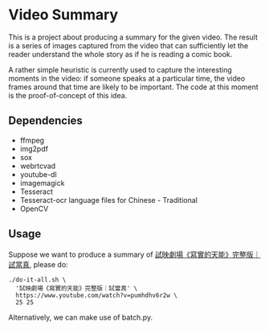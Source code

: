 # Video Summary

This is a project about producing a summary for the given video. The result is a series of images captured from the video that can sufficiently let the reader understand the whole story as if he is reading a comic book.

A rather simple heuristic is currently used to capture the interesting moments in the video: if someone speaks at a particular time, the video frames around that time are likely to be important. The code at this moment is the proof-of-concept of this idea.

## Dependencies

+ ffmpeg
+ img2pdf
+ sox
+ webrtcvad
+ youtube-dl
+ imagemagick
+ Tesseract
+ Tesseract-ocr language files for Chinese - Traditional
+ OpenCV

## Usage
Suppose we want to produce a summary of
[試映劇場《寫實的天能》完整版｜試當真](https://www.youtube.com/watch?v=pumhdhv6r2w), please do:

```
./do-it-all.sh \
  '試映劇場《寫實的天能》完整版｜試當真' \
  https://www.youtube.com/watch?v=pumhdhv6r2w \
  25 25
```

Alternatively, we can make use of batch.py.
